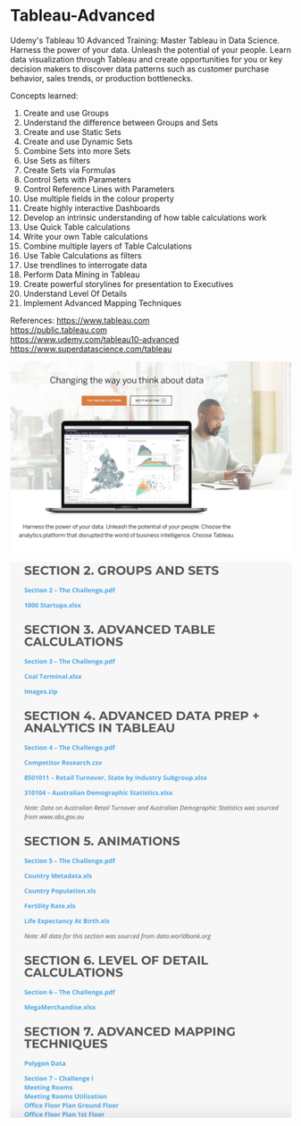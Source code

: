 # Tableau-Advanced
Udemy's Tableau 10 Advanced Training: Master Tableau in Data Science. Harness the power of your data. Unleash the potential of your people. Learn data visualization through Tableau and create opportunities for you or key decision makers to discover data patterns such as customer purchase behavior, sales trends, or production bottlenecks.

Concepts learned:
1) Create and use Groups
2) Understand the difference between Groups and Sets
3) Create and use Static Sets
4) Create and use Dynamic Sets
5) Combine Sets into more Sets
6) Use Sets as filters
7) Create Sets via Formulas
8) Control Sets with Parameters
9) Control Reference Lines with Parameters
10) Use multiple fields in the colour property
11) Create highly interactive Dashboards
12) Develop an intrinsic understanding of how table calculations work
13) Use Quick Table calculations
14) Write your own Table calculations
15) Combine multiple layers of Table Calculations
16) Use Table Calculations as filters
17) Use trendlines to interrogate data
18) Perform Data Mining in Tableau
19) Create powerful storylines for presentation to Executives
20) Understand Level Of Details
21) Implement Advanced Mapping Techniques

References:
https://www.tableau.com  
https://public.tableau.com  
https://www.udemy.com/tableau10-advanced  
https://www.superdatascience.com/tableau  

![alt text](images/Tableau.jpg)

![alt text](images/Tableau-Advanced.png)
